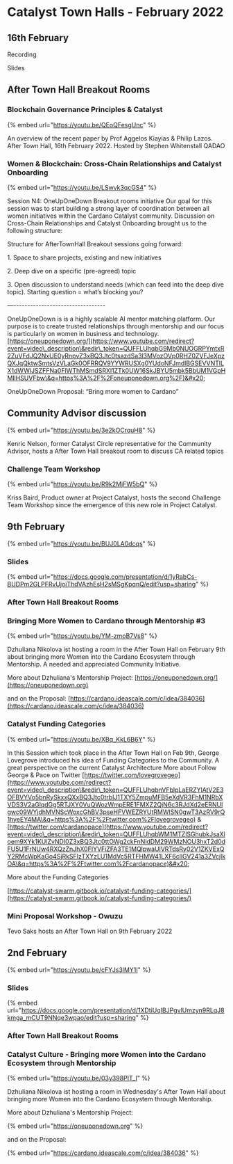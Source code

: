 # Catalyst Town Halls - February 2022

## 16th February

Recording

Slides

## After Town Hall Breakout Rooms

### Blockchain Governance Principles & Catalyst

{% embed url="https://youtu.be/QEoQFesgUnc" %}

An overview of the recent paper by Prof Aggelos Kiayias & Philip Lazos. After Town Hall, 16th February 2022. Hosted by Stephen Whitenstall QADAO

### Women & Blockchain: Cross-Chain Relationships and Catalyst Onboarding

{% embed url="https://youtu.be/LSwvk3qcGS4" %}

Session N4: OneUpOneDown Breakout rooms initiative Our goal for this session was to start building a strong layer of coordination between all women initiatives within the Cardano Catalyst community. Discussion on Cross-Chain Relationships and Catalyst Onboarding brought us to the following structure:&#x20;

Structure for AfterTownHall Breakout sessions going forward:&#x20;

1\. Space to share projects, existing and new initiatives&#x20;

2\. Deep dive on a specific (pre-agreed) topic&#x20;

3\. Open discussion to understand needs (which can feed into the deep dive topic). Starting question = what’s blocking you?

&#x20;—---------------------------------&#x20;

OneUpOneDown is is a highly scalable AI mentor matching platform. Our purpose is to create trusted relationships through mentorship and our focus is particularly on women in business and technology. [https://oneuponedown.org/](https://www.youtube.com/redirect?event=video\_description\&redir\_token=QUFFLUhqbG9Mb0NUOGRPYmtxR2ZuVFdJQ2NxUE0yRnpvZ3xBQ3Jtc0tsazdSa3l3MVozOVp0RHZ0ZVFJeXpzQXJqQktwSmtsVzVLaGk0OFRRQV9YYWRUSXg0YUdoNFJmdlBGSEVVNTlLX1dWWlJSZFFNa0FlWThMSmdSRXl1ZTk0UW16SkJBYU5mbk5BbUM1VGpHMllHSUVFbw\&q=https%3A%2F%2Foneuponedown.org%2F)&#x20;

OneUpOneDown Proposal: “Bring more women to Cardano”

## Community Advisor discussion

{% embed url="https://youtu.be/3e2kOCrquH8" %}

Kenric Nelson, former Catalyst Circle representative for the Community Advisor, hosts a After Town Hall breakout room to discuss CA related topics

### Challenge Team Workshop

{% embed url="https://youtu.be/R9k2MjFW5bQ" %}

Kriss Baird, Product owner at Project Catalyst, hosts the second Challenge Team Workshop since the emergence of this new role in Project Catalyst.

## 9th February

{% embed url="https://youtu.be/BUJ0LA0dcqs" %}

### Slides

{% embed url="https://docs.google.com/presentation/d/1yRabCs-BUDPm2GLPFRvUjoiThdVAzhEsH2sMSgKpqnQ/edit?usp=sharing" %}

### After Town Hall Breakout Rooms

### Bringing More Women to Cardano through Mentorship #3

{% embed url="https://youtu.be/YM-zmoB7Vs8" %}

Dzhuliana Nikolova ist hosting a room in the After Town Hall on February 9th about bringing more Women into the Cardano Ecosystem through Mentorship. A needed and appreciated Community Initiative.&#x20;

More about Dzhuliana's Mentorship Project: [https://oneuponedown.org/](https://oneuponedown.org)

and on the Proposal: [https://cardano.ideascale.com/c/idea/384036](https://cardano.ideascale.com/c/idea/384036)

### Catalyst Funding Categories

{% embed url="https://youtu.be/XBq_KkL6B6Y" %}

In this Session which took place in the After Town Hall on Feb 9th, George Lovegrove introduced his idea of Funding Categories to the Community. A great perspective on the current Catalyst Architecture More about Follow George & Pace on Twitter [https://twitter.com/lovegrovegeo](https://www.youtube.com/redirect?event=video\_description\&redir\_token=QUFFLUhqbnVFblpLaERZYlAtV2E3OFBVYVo5bnRySkxxQXxBQ3Jtc0trblJ1TXY5ZmpuMFB5eXdVR3FhM1NRbXVDS3V2aGlqdGg5RTJXY0VuQWozWmpERE1FMXZ2QjN6c3RJdXd2eERNUlgwc09WYjdhMVNScWoxcGhBV3pseHFVWEZRYUtRMWlSN0gwT3AzRV9rQ1hyeEY4MA\&q=https%3A%2F%2Ftwitter.com%2Flovegrovegeo) & [https://twitter.com/cardanopace](https://www.youtube.com/redirect?event=video\_description\&redir\_token=QUFFLUhqbWM1MTZlSGhubkJsaXloem9XYk1KUlZvNDI0Z3xBQ3Jtc0ttOWg2ckFnNldDM29WMzNOU3hxT2d0dFU5U1FrNUw4RXQzZnJhX0FIYVFiZFA3TE1MQlpwaUlVRTdsRy02V1ZKVExQY2RMcWpKaGo4SjRkSFIzTXYzLU1MdVc5RTFHMW41LXF6cllGV241a3ZVcjlkOA\&q=https%3A%2F%2Ftwitter.com%2Fcardanopace)&#x20;

More about the Funding Categories

[https://catalyst-swarm.gitbook.io/catalyst-funding-categories/](https://catalyst-swarm.gitbook.io/catalyst-funding-categories/)

### Mini Proposal Workshop - Owuzu

Tevo Saks hosts an After Town Hall on 9th February 2022

## 2nd February

{% embed url="https://youtu.be/cFYJs3lMY1I" %}

### Slides

{% embed url="https://docs.google.com/presentation/d/1XDtiUqIBJPgvlUmzyn9RLqJ8kmga_mCUT9NNqe3wpao/edit?usp=sharing" %}

### After Town Hall Breakout Rooms

### Catalyst Culture - Bringing more Women into the Cardano Ecosystem through Mentorship

{% embed url="https://youtu.be/03y398PIT_I" %}

Dzhuliana Nikolova ist hosting a room in Wednesday's After Town Hall about bringing more Women into the Cardano Ecosystem through Mentorship.&#x20;

More about Dzhuliana's Mentorship Project:

{% embed url="https://oneuponedown.org" %}

and on the Proposal:

{% embed url="https://cardano.ideascale.com/c/idea/384036" %}
